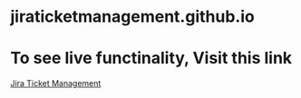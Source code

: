 # jiraticketmanagement.github.io

<h1> To see live functinality, Visit this link </h1>

<a href="https://ajayjangra2001.github.io/jiraticketmanagement.github.io/"> Jira Ticket Management </a>
